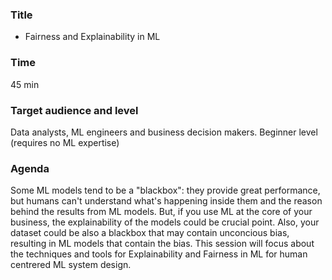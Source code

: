 ### Title

- Fairness and Explainability in ML

### Time

45 min

### Target audience and level

Data analysts, ML engineers and business decision makers. Beginner level (requires no ML expertise)

### Agenda

Some ML models tend to be a "blackbox": they provide great performance, but humans can't understand what's happening inside them and the reason behind the results from ML models. But, if you use ML at the core of your business, the explainability of the models could be crucial point. Also, your dataset could be also a blackbox that may contain unconcious bias, resulting in ML models that contain the bias. This session will focus about the techniques and tools for Explainability and Fairness in ML for human centrered ML system design. 
